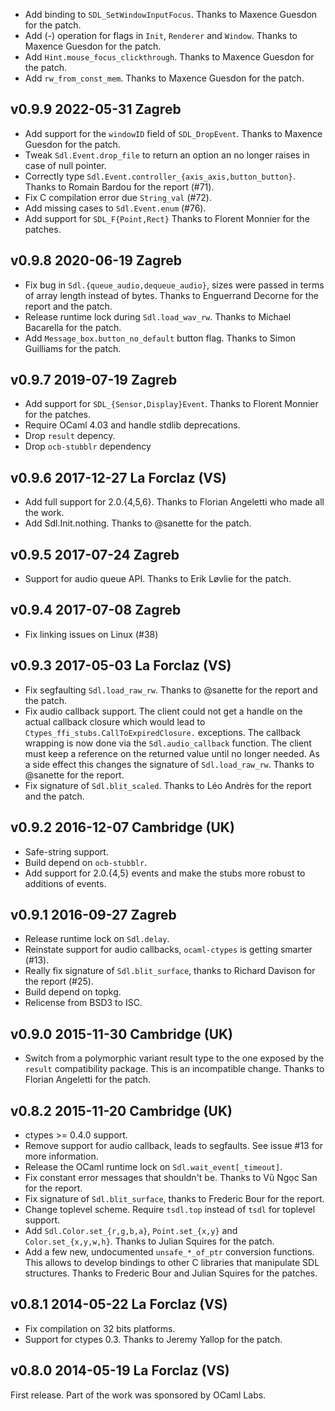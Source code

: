 
- Add binding to `SDL_SetWindowInputFocus`.
  Thanks to Maxence Guesdon for the patch.
- Add (-) operation for flags in `Init`, `Renderer` and `Window`.
  Thanks to Maxence Guesdon for the patch.
- Add `Hint.mouse_focus_clickthrough`.
  Thanks to Maxence Guesdon for the patch.
- Add `rw_from_const_mem`.
  Thanks to Maxence Guesdon for the patch.

v0.9.9 2022-05-31 Zagreb
------------------------

- Add support for the `windowID` field of `SDL_DropEvent`.
  Thanks to Maxence Guesdon for the patch.
- Tweak `Sdl.Event.drop_file` to return an option an no longer raises in
  case of null pointer.
- Correctly type `Sdl.Event.controller_{axis_axis,button_button}`.
  Thanks to Romain Bardou for the report (#71).
- Fix C compilation error due `String_val` (#72).
- Add missing cases to `Sdl.Event.enum` (#76).
- Add support for `SDL_F{Point,Rect}` Thanks to
  Florent Monnier for the patches.

v0.9.8 2020-06-19 Zagreb
------------------------

- Fix bug in `Sdl.{queue_audio,dequeue_audio}`, sizes
  were passed in terms of array length instead of bytes.
  Thanks to Enguerrand Decorne for the report and the patch.
- Release runtime lock during `Sdl.load_wav_rw`. Thanks
  to Michael Bacarella for the patch.
- Add `Message_box.button_no_default` button flag. Thanks to
  Simon Guilliams for the patch.

v0.9.7 2019-07-19 Zagreb
------------------------

- Add support for `SDL_{Sensor,Display}Event`. Thanks to Florent
  Monnier for the patches.
- Require OCaml 4.03 and handle stdlib deprecations.
- Drop `result` depency.
- Drop `ocb-stubblr` dependency

v0.9.6 2017-12-27 La Forclaz (VS)
---------------------------------

- Add full support for 2.0.{4,5,6}. Thanks to Florian Angeletti who
  made all the work.
- Add Sdl.Init.nothing. Thanks to @sanette for the patch.

v0.9.5 2017-07-24 Zagreb
------------------------

- Support for audio queue API. Thanks to Erik Løvlie for the patch.

v0.9.4 2017-07-08 Zagreb
------------------------

- Fix linking issues on Linux (#38)

v0.9.3 2017-05-03 La Forclaz (VS)
---------------------------------

- Fix segfaulting `Sdl.load_raw_rw`. Thanks to @sanette for the
  report and the patch.
- Fix audio callback support. The client could not get a handle on the
  actual callback closure which would lead to
  `Ctypes_ffi_stubs.CallToExpiredClosure.` exceptions. The callback
  wrapping is now done via the `Sdl.audio_callback` function. The
  client must keep a reference on the returned value until no longer
  needed.  As a side effect this changes the signature of
  `Sdl.load_raw_rw`. Thanks to @sanette for the report.
- Fix signature of `Sdl.blit_scaled`. Thanks to Léo Andrès for the report
  and the patch.

v0.9.2 2016-12-07 Cambridge (UK)
--------------------------------

- Safe-string support.
- Build depend on `ocb-stubblr`.
- Add support for 2.0.{4,5} events and make the stubs more robust
  to additions of events.

v0.9.1 2016-09-27 Zagreb
------------------------

- Release runtime lock on `Sdl.delay`.
- Reinstate support for audio callbacks, `ocaml-ctypes`
  is getting smarter (#13).
- Really fix signature of `Sdl.blit_surface`, thanks to
  Richard Davison for the report (#25).
- Build depend on topkg.
- Relicense from BSD3 to ISC.

v0.9.0 2015-11-30 Cambridge (UK)
--------------------------------

- Switch from a polymorphic variant result type to the one exposed by
  the `result` compatibility package. This is an incompatible
  change. Thanks to Florian Angeletti for the patch.


v0.8.2 2015-11-20 Cambridge (UK)
--------------------------------

- ctypes >= 0.4.0 support.
- Remove support for audio callback, leads to segfaults.
  See issue #13 for more information.
- Release the OCaml runtime lock on `Sdl.wait_event[_timeout]`.
- Fix constant error messages that shouldn't be. Thanks
  to Vũ Ngọc San for the report.
- Fix signature of `Sdl.blit_surface`, thanks to Frederic
  Bour for the report.
- Change toplevel scheme. Require `tsdl.top` instead of `tsdl` for toplevel
  support.
- Add `Sdl.Color.set_{r,g,b,a}`, `Point.set_{x,y}` and
  `Color.set_{x,y,w,h}`. Thanks to Julian Squires for the patch.
- Add a few new, undocumented `unsafe_*_of_ptr` conversion functions.
  This allows to develop bindings to other C libraries that manipulate
  SDL structures. Thanks to Frederic Bour and Julian Squires for
  the patches.


v0.8.1 2014-05-22 La Forclaz (VS)
---------------------------------

- Fix compilation on 32 bits platforms.
- Support for ctypes 0.3. Thanks to Jeremy Yallop for the patch.


v0.8.0 2014-05-19 La Forclaz (VS)
---------------------------------

First release.
Part of the work was sponsored by OCaml Labs.

